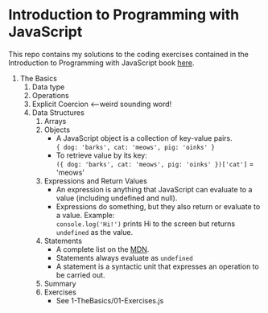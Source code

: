 # Introduction to Programming with JavaScript  
This repo contains my solutions to the coding exercises contained in the Introduction to Programming with JavaScript book [here](https://launchschool.com/books/javascript).
1. The Basics
    1. Data type
    2. Operations
    3. Explicit Coercion <--weird sounding word!
    4. Data Structures
        1. Arrays
        2. Objects  
            * A JavaScript object is a collection of key-value pairs.  
            `{ dog: 'barks', cat: 'meows', pig: 'oinks' }`  
            * To retrieve value by its key:  
            `({ dog: 'barks', cat: 'meows', pig: 'oinks' })['cat']` = 'meows'  
        3. Expressions and Return Values  
            * An expression is anything that JavaScript can evaluate to a value (including undefined and null).  
            * Expressions do something, but they also return or evaluate to a value. Example:  
            `console.log('Hi!')` prints Hi to the screen but returns `undefined` as the value.  
        4. Statements  
            * A complete list on the [MDN](https://developer.mozilla.org/en-US/docs/Web/JavaScript/Reference/Statements). 
            * Statements always evaluate as `undefined` 
            * A statement is a syntactic unit that expresses an operation to be carried out.  
        5. Summary  
        6. Exercises  
            * See 1-TheBasics/01-Exercises.js  





